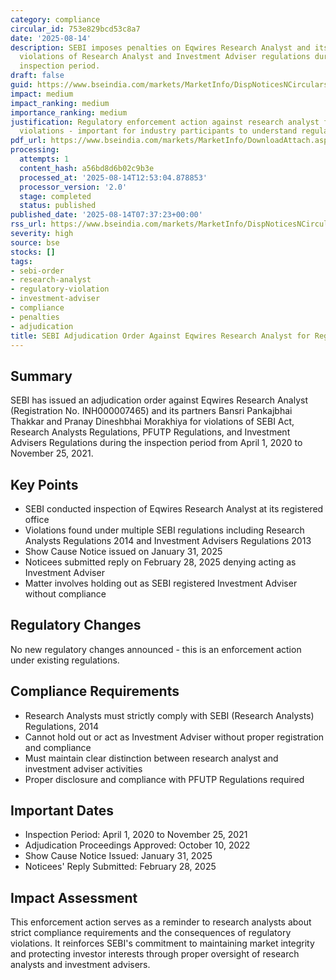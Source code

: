 ```yaml
---
category: compliance
circular_id: 753e829bcd53c8a7
date: '2025-08-14'
description: SEBI imposes penalties on Eqwires Research Analyst and its partners for
  violations of Research Analyst and Investment Adviser regulations during 2020-2021
  inspection period.
draft: false
guid: https://www.bseindia.com/markets/MarketInfo/DispNoticesNCirculars.aspx?Noticeid={F115F8E9-354E-400B-97CC-F6516DC7D6FC}&noticeno=20250814-6&dt=08/14/2025&icount=6&totcount=44&flag=0
impact: medium
impact_ranking: medium
importance_ranking: medium
justification: Regulatory enforcement action against research analyst for compliance
  violations - important for industry participants to understand regulatory requirements
pdf_url: https://www.bseindia.com/markets/MarketInfo/DownloadAttach.aspx?id=20250814-6&attachedId=957ac394-eac3-47f8-b040-9b75c727a57c
processing:
  attempts: 1
  content_hash: a56bd8d6b02c9b3e
  processed_at: '2025-08-14T12:53:04.878853'
  processor_version: '2.0'
  stage: completed
  status: published
published_date: '2025-08-14T07:37:23+00:00'
rss_url: https://www.bseindia.com/markets/MarketInfo/DispNoticesNCirculars.aspx?Noticeid={F115F8E9-354E-400B-97CC-F6516DC7D6FC}&noticeno=20250814-6&dt=08/14/2025&icount=6&totcount=44&flag=0
severity: high
source: bse
stocks: []
tags:
- sebi-order
- research-analyst
- regulatory-violation
- investment-adviser
- compliance
- penalties
- adjudication
title: SEBI Adjudication Order Against Eqwires Research Analyst for Regulatory Violations
---
```


## Summary

SEBI has issued an adjudication order against Eqwires Research Analyst (Registration No. INH000007465) and its partners Bansri Pankajbhai Thakkar and Pranay Dineshbhai Morakhiya for violations of SEBI Act, Research Analysts Regulations, PFUTP Regulations, and Investment Advisers Regulations during the inspection period from April 1, 2020 to November 25, 2021.

## Key Points

- SEBI conducted inspection of Eqwires Research Analyst at its registered office
- Violations found under multiple SEBI regulations including Research Analysts Regulations 2014 and Investment Advisers Regulations 2013
- Show Cause Notice issued on January 31, 2025
- Noticees submitted reply on February 28, 2025 denying acting as Investment Adviser
- Matter involves holding out as SEBI registered Investment Adviser without compliance

## Regulatory Changes

No new regulatory changes announced - this is an enforcement action under existing regulations.

## Compliance Requirements

- Research Analysts must strictly comply with SEBI (Research Analysts) Regulations, 2014
- Cannot hold out or act as Investment Adviser without proper registration and compliance
- Must maintain clear distinction between research analyst and investment adviser activities
- Proper disclosure and compliance with PFUTP Regulations required

## Important Dates

- Inspection Period: April 1, 2020 to November 25, 2021
- Adjudication Proceedings Approved: October 10, 2022
- Show Cause Notice Issued: January 31, 2025
- Noticees' Reply Submitted: February 28, 2025

## Impact Assessment

This enforcement action serves as a reminder to research analysts about strict compliance requirements and the consequences of regulatory violations. It reinforces SEBI's commitment to maintaining market integrity and protecting investor interests through proper oversight of research analysts and investment advisers.